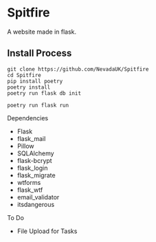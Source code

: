 # Spitfire
A website made in flask.
## Install Process
```shell
git clone https://github.com/NevadaUK/Spitfire
cd Spitfire
pip install poetry
poetry install
poetry run flask db init

poetry run flask run
```


Dependencies
- Flask
- flask_mail
- Pillow
- SQLAlchemy
- flask-bcrypt
- flask_login 
- flask_migrate 
- wtforms
- flask_wtf
- email_validator
- itsdangerous

To Do
- File Upload for Tasks
